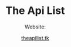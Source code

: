 <div align="center">
  <h1>The Api List</h1>
  <p>Website:</p>
  <a href="https://theapilist.tk/">theapilist.tk</a>
 </div>

